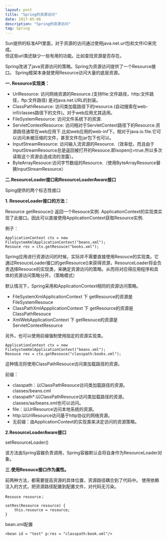 ```yaml
---
layout: post
title: "Spring的资源访问"
date: 2017-05-06
description: "Spring的资源访问"
tag: Spring
---
```


Sun提供的标准API里面，对于资源的访问通过使用java.net.url包和文件IO来完成。<br>
但这些url类还缺少一些有用的功能。比如查找资源是否存在。<br>

Spring改进了java资源访问的策略。Spring为资源访问提供了一个Resource接口。
Spring框架本身就使用Resource访问大量的底层资源。

**一. Resource实现类：**

* UrlResource: 访问网络资源的Resource.(支持file:文件路径，http:文件路径，ftp:文件路径)
	是对java.net.URL的封装。
* ClassPathResource: 访问类加载路径下的resource.(自动搜索在web-inf/classes路径下的文件)。对于web应用尤其适用。
* FileSystemResource: 访问文件系统下的资源.
* ServletContextResource: 访问相对于ServletContext路径下的Resource.资源路径通常在web应用下.比如web应用的web-inf下。相对于java.io.file.它可以访问未被压缩的文件，甚至文件在jar包下也可以。
* InputStreamResource: 访问输入流资源的Resource.（效率低，而且由于InputStreamResource总是返回被打开的Resouce.即isopen()=true.所以多次读取这个资源会造成流的泄露）。
* ByteArrayResouce:访问字节数组的Resource.（使用ByteArrayResource替换InputStreamResource）

**二.ResourceLoader接口和ResourceLoaderAware接口**

Sping提供的两个标志性接口

**1. ResouceLoader接口的方法：**

Resource getResouce() 返回一个Resouce实例.
ApplicationContext的实现类实现了此接口。因此可以直接使用ApplicationContext获取Resource实例.

例子：

```
ApplicationContext ctx = new FileSystemXmlApplicationContext("beans.xml");
Resouce res = ctx.getResouce("books.xml");

```

Spring应用进行资源访问的时候，实际并不需要直接使用Resouce的实现类。它通过ResouceLoader接口的getResource()来获得资源，ResourceLoader将会负责选择Resouce的实现类，来确定资源访问的策略。从而将对应得应用程序和具体的资源访问策略分开。（策略模式）

默认情况下，Spring采用和ApplicationContext相同的资源访问策略。

* FileSystemXmlApplicationContext 下 getResource的资源是FileSystemResouce
* ClassPathXmlAppplicationContext 下 getResource的资源是ClassPathResouce
* XmlWebApplicationContext 下 getResouce的资源是 ServletContextResource

另外，也可以使用前缀强制使用指定的资源实现类。

```
ApplicationContext ctx = new FileSystemXmlApplicationContext("beans.xml");
Resouce res = ctx.getResouce("classpath:books.xml");
```

这种情况将使用ClassPathResouce访问类加载路径的资源。

前缀：

* classpath：以ClassPathResouce访问类加载路径的资源。classes/beans.cml
* classpath*:以ClassPathResouce访问类加载路径的资源。classes/aa/beans.xml也可以访问。
* file：以UrlResource访问本地系统的资源。
* http:以UrlResource访问基于http协议的网络资源。
* 无前缀：由ApplicationContext的实现类来决定访问的资源策略。


**2.ResourceLoaderAware接口**

setResourceLoader()

该方法由Spring容器负责调用，Spring容器默认会将自身作为ResourceLoader对象。

**三.使用Resouce接口作为属性。**

前两种方法，都需要提高资源的具体位置，资源路径耦合到了代码中。
使用依赖注入的方式，把资源路径配置到配置文件，对代码无污染。

```
Resouce resource；

setRes(Resource resource) {
	this.resource = resource;
}
```

bean.xml配置

```
<bean id = "test" p:res = "classpath:book.xml"/>
```






